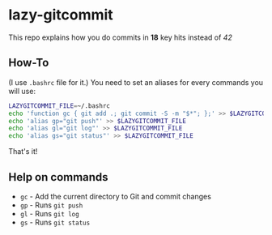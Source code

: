 # lazy-gitcommit

This repo explains how you do commits in **18** key hits instead of *42*

## How-To

(I use `.bashrc` file for it.) You need to set an aliases for every commands you will use:

```bash
LAZYGITCOMMIT_FILE=~/.bashrc
echo 'function gc { git add .; git commit -S -m "$*"; };' >> $LAZYGITCOMMIT_FILE
echo 'alias gp="git push"' >> $LAZYGITCOMMIT_FILE
echo 'alias gl="git log"' >> $LAZYGITCOMMIT_FILE
echo 'alias gs="git status"' >> $LAZYGITCOMMIT_FILE
```

That's it!

## Help on commands

- `gc` - Add the current directory to Git and commit changes
- `gp` - Runs `git push`
- `gl` - Runs `git log`
- `gs` - Runs `git status`
